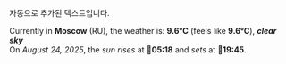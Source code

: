
자동으로 추가된 텍스트입니다.

<!--START_SECTION:weather:moscow-->
Currently in **Moscow** (RU), the weather is: **9.6°C** (feels like **9.6°C**), ***clear sky***<br/>
On *August 24, 2025*, the *sun rises* at 🌅**05:18** and *sets* at 🌇**19:45**.
<!--END_SECTION:weather-->
